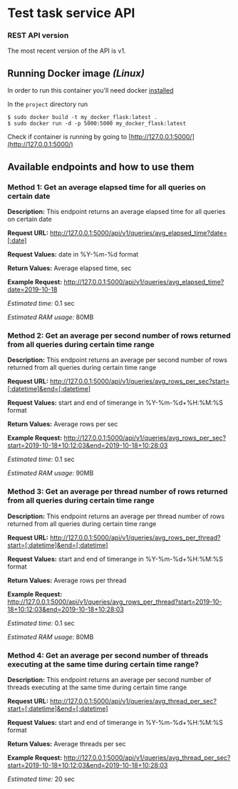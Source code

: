 <h1> Test task service API </h1>

<h3> REST API version </h3>
The most recent version of the API is v1.

<h2> Running Docker image <i>(Linux)</i></h2>

In order to run this container you'll need docker [installed](https://docs.docker.com/install/)

In the `project` directory run

```shell
$ sudo docker build -t my_docker_flask:latest .
$ sudo docker run -d -p 5000:5000 my_docker_flask:latest
```

Check if container is running by going to [http://127.0.0.1:5000/](http://127.0.0.1:5000/)

<h2> Available endpoints and how to use them </h2>

<h3> Method 1: Get an average elapsed time for all queries on certain date </h3>

<b>Description:</b> This endpoint returns an average elapsed time for all queries on certain date 

<b>Request URL:</b> http://127.0.0.1:5000/api/v1/queries/avg_elapsed_time?date=[:date]

<b>Request Values:</b> date in %Y-%m-%d format

<b>Return Values:</b> Average elapsed time, sec

<b>Example Request:</b> http://127.0.0.1:5000/api/v1/queries/avg_elapsed_time?date=2019-10-18

<i> Estimated time:</i> 0.1 sec

<i> Estimated RAM usage:</i> 80MB

<h3> Method 2: Get an average per second number of rows returned from all queries during
certain time range </h3>

<b>Description:</b> This endpoint returns an average per second number of rows returned from all queries during
certain time range

<b>Request URL:</b> http://127.0.0.1:5000/api/v1/queries/avg_rows_per_sec?start=[:datetime]&end=[:datetime]

<b>Request Values:</b> start and end of timerange in %Y-%m-%d+%H:%M:%S format

<b>Return Values:</b> Average rows per sec

<b>Example Request:</b> http://127.0.0.1:5000/api/v1/queries/avg_rows_per_sec?start=2019-10-18+10:12:03&end=2019-10-18+10:28:03

<i> Estimated time:</i> 0.1 sec

<i> Estimated RAM usage:</i> 90MB

<h3> Method 3: Get an average per thread number of rows returned from all queries during
certain time range </h3>

<b>Description:</b> This endpoint returns an average per thread number of rows returned from all queries during
certain time range

<b>Request URL:</b> http://127.0.0.1:5000/api/v1/queries/avg_rows_per_thread?start=[:datetime]&end=[:datetime]

<b>Request Values:</b> start and end of timerange in %Y-%m-%d+%H:%M:%S format

<b>Return Values:</b> Average rows per thread

<b>Example Request:</b> http://127.0.0.1:5000/api/v1/queries/avg_rows_per_thread?start=2019-10-18+10:12:03&end=2019-10-18+10:28:03

<i> Estimated time:</i> 0.1 sec

<i> Estimated RAM usage:</i> 80MB

<h3> Method 4: Get an average per second number of threads executing at the same time during
certain time range? </h3>

<b>Description:</b> This endpoint returns an average per second number of threads executing at the same time during
certain time range

<b>Request URL:</b> http://127.0.0.1:5000/api/v1/queries/avg_thread_per_sec?start=[:datetime]&end=[:datetime]

<b>Request Values:</b> start and end of timerange in %Y-%m-%d+%H:%M:%S format

<b>Return Values:</b> Average threads per sec

<b>Example Request:</b> http://127.0.0.1:5000/api/v1/queries/avg_thread_per_sec?start=2019-10-18+10:12:03&end=2019-10-18+10:28:03

<i> Estimated time:</i> 20 sec
